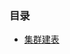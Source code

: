 ### 目录
* [集群建表](https://github.com/zhangchao1/learnNotes/blob/master/clickHouse/create_table_on_cluster.md)
